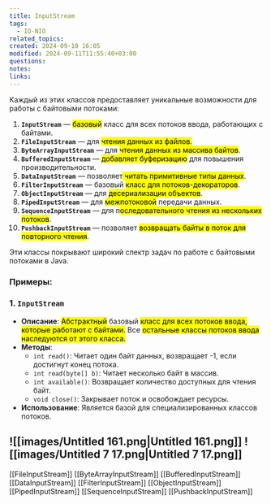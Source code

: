 ```yaml
---
title: InputStream
tags:
  - IO-NIO
related_topics: 
created: 2024-09-10 16:05
modified: 2024-09-11T11:55:40+03:00
questions: 
notes: 
links: 
---
```

Каждый из этих классов предоставляет уникальные возможности для работы с байтовыми потоками:

1. **`InputStream`** — <mark class="hltr-yellow">базовый</mark> класс для всех потоков ввода, работающих с байтами.
2. **`FileInputStream`** — для <mark class="hltr-blue">чтения данных из файлов.</mark>
3. **`ByteArrayInputStream`** — для <mark class="hltr-blue">чтения данных из массива байтов</mark>.
4. **`BufferedInputStream`** — <mark class="hltr-blue">добавляет буферизацию</mark> для повышения производительности.
5. **`DataInputStream`** — позволяет<mark class="hltr-blue"> читать примитивные типы данных</mark>.
6. **`FilterInputStream`** — базовый <mark class="hltr-purple">класс для потоков-декораторов</mark>.
7. **`ObjectInputStream`** — для <mark class="hltr-blue">десериализации объектов</mark>.
8. **`PipedInputStream`** — для <mark class="hltr-blue">межпотоковой</mark> передачи данных.
9. **`SequenceInputStream`** — для п<mark class="hltr-purple">оследовательного чтения из нескольких потоков</mark>.
10. **`PushbackInputStream`** — позволяет <mark class="hltr-blue">возвращать байты в поток для повторного чтения</mark>.

Эти классы покрывают широкий спектр задач по работе с байтовыми потоками в Java.

### Примеры:
### 1. **`InputStream`**

- **Описание**: <mark class="hltr-red">Абстрактный</mark> базовый <mark class="hltr-blue">класс для всех потоков ввода, которые работают с байтами.</mark> Все <mark class="hltr-yellow">остальные классы потоков ввода наследуются от этого класса.</mark>
- **Методы**:
    - `int read()`: Читает один байт данных, возвращает -1, если достигнут конец потока.
    - `int read(byte[] b)`: Читает несколько байт в массив.
    - `int available()`: Возвращает количество доступных для чтения байт.
    - `void close()`: Закрывает поток и освобождает ресурсы.
- **Использование**: Является базой для специализированных классов потоков.

![[images/Untitled 161.png|Untitled 161.png]]
![[images/Untitled 7 17.png|Untitled 7 17.png]]
---

[[FileInputStream]]
[[ByteArrayInputStream]]
[[BufferedInputStream]]
[[DataInputStream]]
[[FilterInputStream]]
[[ObjectInputStream]]
[[PipedInputStream]]
[[SequenceInputStream]]
[[PushbackInputStream]]